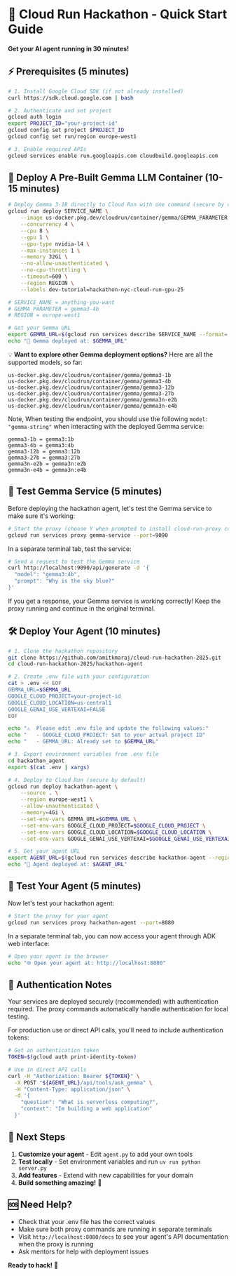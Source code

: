 # 🚀 Cloud Run Hackathon - Quick Start Guide

**Get your AI agent running in 30 minutes!**

## ⚡ Prerequisites (5 minutes)

```bash
# 1. Install Google Cloud SDK (if not already installed)
curl https://sdk.cloud.google.com | bash

# 2. Authenticate and set project
gcloud auth login
export PROJECT_ID="your-project-id"
gcloud config set project $PROJECT_ID
gcloud config set run/region europe-west1

# 3. Enable required APIs
gcloud services enable run.googleapis.com cloudbuild.googleapis.com
```

## 🤖 Deploy A Pre-Built Gemma LLM Container (10-15 minutes)

```bash
# Deploy Gemma 3-1B directly to Cloud Run with one command (secure by default)
gcloud run deploy SERVICE_NAME \
    --image us-docker.pkg.dev/cloudrun/container/gemma/GEMMA_PARAMETER \
    --concurrency 4 \
    --cpu 8 \
    --gpu 1 \
    --gpu-type nvidia-l4 \
    --max-instances 1 \
    --memory 32Gi \
    --no-allow-unauthenticated \
    --no-cpu-throttling \
    --timeout=600 \
    --region REGION \
    --labels dev-tutorial=hackathon-nyc-cloud-run-gpu-25

# SERVICE_NAME = anything-you-want
# GEMMA_PARAMETER = gemma3-4b
# REGION = europe-west1

# Get your Gemma URL
export GEMMA_URL=$(gcloud run services describe SERVICE_NAME --format='value(status.url)')
echo "🎉 Gemma deployed at: $GEMMA_URL"
```

💡 **Want to explore other Gemma deployment options?** Here are all the supported models, so far:

```
us-docker.pkg.dev/cloudrun/container/gemma/gemma3-1b
us-docker.pkg.dev/cloudrun/container/gemma/gemma3-4b
us-docker.pkg.dev/cloudrun/container/gemma/gemma3-12b
us-docker.pkg.dev/cloudrun/container/gemma/gemma3-27b
us-docker.pkg.dev/cloudrun/container/gemma/gemma3n-e2b
us-docker.pkg.dev/cloudrun/container/gemma/gemma3n-e4b
```

Note, When testing the endpoint, you should use the following `model: "gemma-string"` when interacting with the deployed Gemma service:


```
gemma3-1b = gemma3:1b
gemma3-4b = gemma3:4b
gemma3-12b = gemma3:12b
gemma3-27b = gemma3:27b
gemma3n-e2b = gemma3n:e2b
gemma3n-e4b = gemma3n:e4b
```


## 🧪 Test Gemma Service (5 minutes)

Before deploying the hackathon agent, let's test the Gemma service to make sure it's working:

```bash
# Start the proxy (choose Y when prompted to install cloud-run-proxy component)
gcloud run services proxy gemma-service --port=9090
```

In a separate terminal tab, test the service:

```bash
# Send a request to test the Gemma service
curl http://localhost:9090/api/generate -d '{
  "model": "gemma3:4b",
  "prompt": "Why is the sky blue?"
}'
```

If you get a response, your Gemma service is working correctly! Keep the proxy running and continue in the original terminal.

## 🛠️ Deploy Your Agent (10 minutes)

```bash
# 1. Clone the hackathon repository
git clone https://github.com/amitkmaraj/cloud-run-hackathon-2025.git
cd cloud-run-hackathon-2025/hackathon-agent

# 2. Create .env file with your configuration
cat > .env << EOF
GEMMA_URL=$GEMMA_URL
GOOGLE_CLOUD_PROJECT=your-project-id
GOOGLE_CLOUD_LOCATION=us-central1
GOOGLE_GENAI_USE_VERTEXAI=FALSE
EOF

echo "⚠️  Please edit .env file and update the following values:"
echo "   - GOOGLE_CLOUD_PROJECT: Set to your actual project ID"
echo "   - GEMMA_URL: Already set to $GEMMA_URL"

# 3. Export environment variables from .env file
cd hackathon_agent
export $(cat .env | xargs)

# 4. Deploy to Cloud Run (secure by default)
gcloud run deploy hackathon-agent \
    --source . \
    --region europe-west1 \
    --allow-unauthenticated \
    --memory=4Gi \
    --set-env-vars GEMMA_URL=$GEMMA_URL \
    --set-env-vars GOOGLE_CLOUD_PROJECT=$GOOGLE_CLOUD_PROJECT \
    --set-env-vars GOOGLE_CLOUD_LOCATION=$GOOGLE_CLOUD_LOCATION \
    --set-env-vars GOOGLE_GENAI_USE_VERTEXAI=$GOOGLE_GENAI_USE_VERTEXAI

# 5. Get your agent URL
export AGENT_URL=$(gcloud run services describe hackathon-agent --region=us-central1 --format='value(status.url)')
echo "🎉 Agent deployed at: $AGENT_URL"
```

## 🧪 Test Your Agent (5 minutes)

Now let's test your hackathon agent:

```bash
# Start the proxy for your agent
gcloud run services proxy hackathon-agent --port=8080
```

In a separate terminal tab, you can now access your agent through ADK web interface:

```bash
# Open your agent in the browser
echo "🌐 Open your agent at: http://localhost:8080"
```

## 🔐 Authentication Notes

Your services are deployed securely (recommended) with authentication required. The proxy commands automatically handle authentication for local testing.

For production use or direct API calls, you'll need to include authentication tokens:

```bash
# Get an authentication token
TOKEN=$(gcloud auth print-identity-token)

# Use in direct API calls
curl -H "Authorization: Bearer ${TOKEN}" \
  -X POST "${AGENT_URL}/api/tools/ask_gemma" \
  -H "Content-Type: application/json" \
  -d '{
    "question": "What is serverless computing?",
    "context": "Im building a web application"
  }'
```

## 🎯 Next Steps

1. **Customize your agent** - Edit `agent.py` to add your own tools
2. **Test locally** - Set environment variables and run `uv run python server.py`
3. **Add features** - Extend with new capabilities for your domain
4. **Build something amazing!** 🚀

## 🆘 Need Help?

- Check that your .env file has the correct values
- Make sure both proxy commands are running in separate terminals
- Visit `http://localhost:8080/docs` to see your agent's API documentation when the proxy is running
- Ask mentors for help with deployment issues

**Ready to hack!** 🎉
